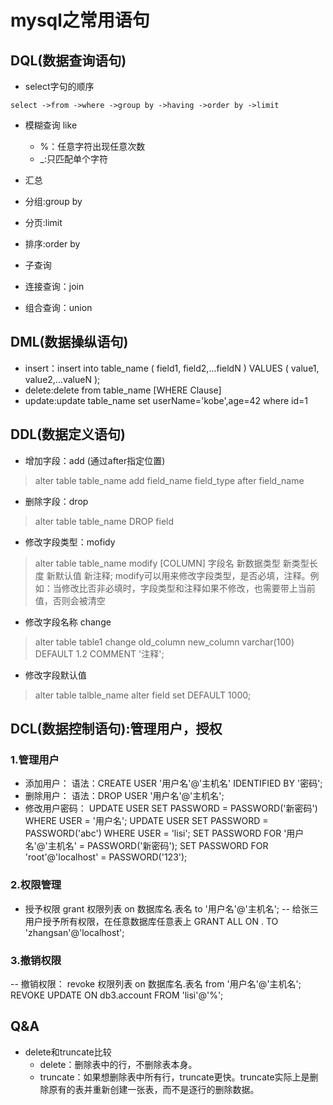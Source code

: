# mysql之常用语句

## DQL(数据查询语句)

* select字句的顺序
```
select ->from ->where ->group by ->having ->order by ->limit
```

* 模糊查询 like
    * %：任意字符出现任意次数
    * _:只匹配单个字符

* 汇总 

* 分组:group by

* 分页:limit

* 排序:order by

* 子查询

* 连接查询：join

* 组合查询：union

## DML(数据操纵语句)
* insert：insert into table_name ( field1, field2,...fieldN ) VALUES ( value1, value2,...valueN );
* delete:delete from table_name [WHERE Clause]
* update:update table_name set userName='kobe',age=42 where id=1


## DDL(数据定义语句)
* 增加字段：add (通过after指定位置)
>alter table table_name add field_name field_type after field_name
* 删除字段：drop
>alter table table_name  DROP field
* 修改字段类型：mofidy 
>alter  table table_name modify [COLUMN] 字段名 新数据类型 新类型长度  新默认值  新注释;
>modify可以用来修改字段类型，是否必填，注释。例如：当修改比否非必填时，字段类型和注释如果不修改，也需要带上当前值，否则会被清空
* 修改字段名称 change
>alter  table table1 change old_column new_column varchar(100) DEFAULT 1.2 COMMENT '注释';
* 修改字段默认值
> alter table talble_name alter field set DEFAULT 1000;


## DCL(数据控制语句):管理用户，授权
### 1.管理用户
* 添加用户：
语法：CREATE USER '用户名'@'主机名' IDENTIFIED BY '密码';
* 删除用户：
语法：DROP USER '用户名'@'主机名';
* 修改用户密码：
    UPDATE USER SET PASSWORD = PASSWORD('新密码') WHERE USER = '用户名';
    UPDATE USER SET PASSWORD = PASSWORD('abc') WHERE USER = 'lisi';
    SET PASSWORD FOR '用户名'@'主机名' = PASSWORD('新密码');
    SET PASSWORD FOR 'root'@'localhost' = PASSWORD('123');


### 2.权限管理
* 授予权限
grant 权限列表 on 数据库名.表名 to '用户名'@'主机名';
-- 给张三用户授予所有权限，在任意数据库任意表上
GRANT ALL ON . TO 'zhangsan'@'localhost';

### 3.撤销权限
-- 撤销权限：
revoke 权限列表 on 数据库名.表名 from '用户名'@'主机名';
REVOKE UPDATE ON db3.account FROM 'lisi'@'%';
 

## Q&A
* delete和truncate比较
    * delete：删除表中的行，不删除表本身。
    * truncate：如果想删除表中所有行，truncate更快。truncate实际上是删除原有的表并重新创建一张表，而不是逐行的删除数据。

